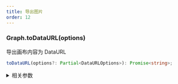```yaml
---
title: 导出图片
order: 12
---
```


### Graph.toDataURL(options)

导出画布内容为 DataURL

```typescript
toDataURL(options?: Partial<DataURLOptions>): Promise<string>;
```

<details><summary>相关参数</summary>

<table><thead><tr><th>

参数

</th><th>

类型

</th><th>

描述

</th></tr></thead>
<tbody><tr><td>

options

</td><td>

Partial&lt;[DataURLOptions](../api/reference/g6.dataurloptions.zh.md)&gt;

</td><td>

导出配置

</td></tr>
</tbody></table>

**返回值**：

- **类型：** Promise&lt;string&gt;

- **描述：** DataURL

</details>

